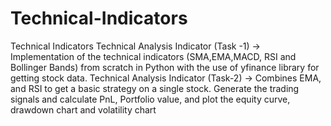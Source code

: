 # Technical-Indicators
Technical Indicators
Technical Analysis Indicator (Task -1) -> Implementation of the technical indicators (SMA,EMA,MACD, RSI and Bollinger Bands) from scratch in Python with the use of yfinance library for getting stock data.
Technical Analysis Indicator (Task-2) -> Combines EMA, and RSI to get a basic strategy on a single stock. Generate the trading signals and calculate PnL, Portfolio value, and plot the equity curve, drawdown chart and volatility chart
